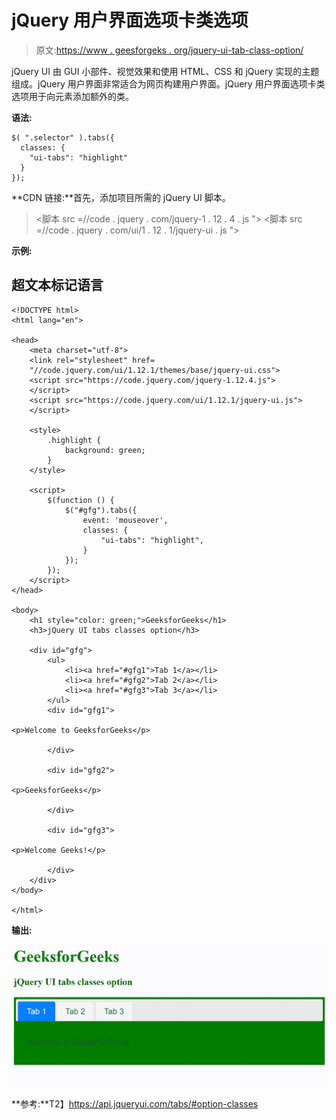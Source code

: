 # jQuery 用户界面选项卡类选项

> 原文:[https://www . geesforgeks . org/jquery-ui-tab-class-option/](https://www.geeksforgeeks.org/jquery-ui-tabs-classes-option/)

jQuery UI 由 GUI 小部件、视觉效果和使用 HTML、CSS 和 jQuery 实现的主题组成。jQuery 用户界面非常适合为网页构建用户界面。jQuery 用户界面选项卡类选项用于向元素添加额外的类。

**语法:**

```
$( ".selector" ).tabs({
  classes: {
    "ui-tabs": "highlight"
  }
});
```

**CDN 链接:**首先，添加项目所需的 jQuery UI 脚本。

> <link rel="”stylesheet”" href="”//code.jquery.com/ui/1.12.1/themes/smoothness/jquery-ui.css”">
> <脚本 src =//code . jquery . com/jquery-1 . 12 . 4 . js "></脚本>
> <脚本 src =//code . jquery . com/ui/1 . 12 . 1/jquery-ui . js "></脚本>

**示例:**

## 超文本标记语言

```
<!DOCTYPE html>
<html lang="en">

<head>
    <meta charset="utf-8">
    <link rel="stylesheet" href=
    "//code.jquery.com/ui/1.12.1/themes/base/jquery-ui.css">
    <script src="https://code.jquery.com/jquery-1.12.4.js">
    </script>
    <script src="https://code.jquery.com/ui/1.12.1/jquery-ui.js">
    </script>

    <style>
        .highlight {
            background: green;
        }
    </style>

    <script>
        $(function () {
            $("#gfg").tabs({
                event: 'mouseover',
                classes: {
                    "ui-tabs": "highlight",
                }
            });
        });
    </script>
</head>

<body>
    <h1 style="color: green;">GeeksforGeeks</h1>
    <h3>jQuery UI tabs classes option</h3>

    <div id="gfg">
        <ul>
            <li><a href="#gfg1">Tab 1</a></li>
            <li><a href="#gfg2">Tab 2</a></li>
            <li><a href="#gfg3">Tab 3</a></li>
        </ul>
        <div id="gfg1">

<p>Welcome to GeeksforGeeks</p>

        </div>

        <div id="gfg2">

<p>GeeksforGeeks</p>

        </div>

        <div id="gfg3">

<p>Welcome Geeks!</p>

        </div>
    </div>
</body>

</html>
```

**输出:**

![](img/bb21931d43ca52635681a8d3398b4796.png)

**参考:**T2】https://api.jqueryui.com/tabs/#option-classes